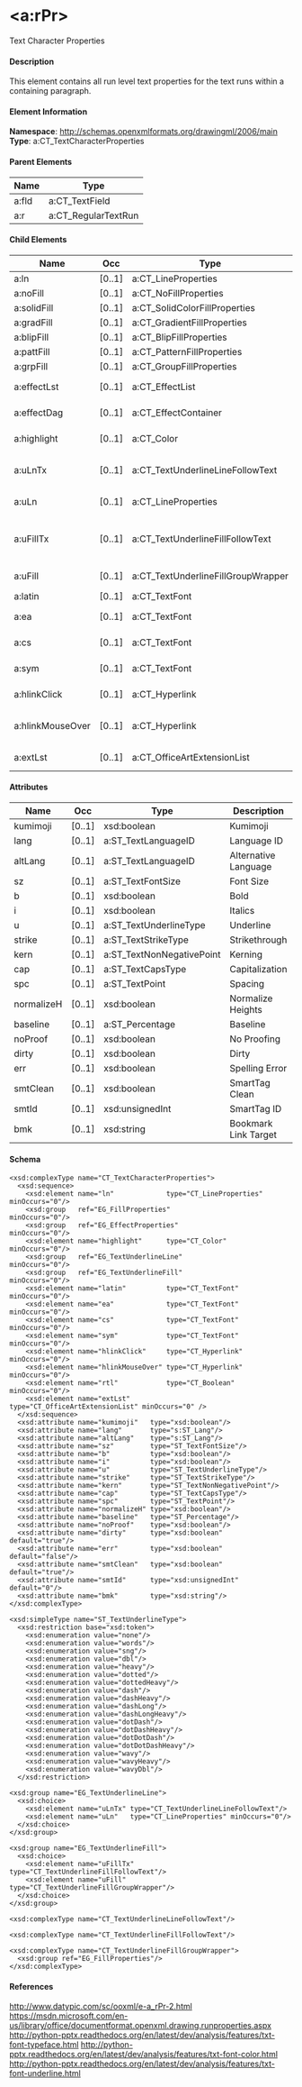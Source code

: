 # &lt;a:rPr&gt;

Text Character Properties

#### Description

This element contains all run level text properties for the text runs within a containing paragraph.

#### Element Information

**Namespace**: http://schemas.openxmlformats.org/drawingml/2006/main
**Type**: a:CT_TextCharacterProperties

#### Parent Elements

Name  | Type
----- | ------------------
a:fld | a:CT_TextField
a:r   | a:CT_RegularTextRun

#### Child Elements

Name             | Occ    | Type                               | Description
---------------- | ------ | ---------------------------------- | ----------------------------
a:ln             | [0..1] | a:CT_LineProperties                | Line
a:noFill         | [0..1] | a:CT_NoFillProperties              | No Fill
a:solidFill      | [0..1] | a:CT_SolidColorFillProperties      | Solid Fill
a:gradFill       | [0..1] | a:CT_GradientFillProperties        | Gradient Fill
a:blipFill       | [0..1] | a:CT_BlipFillProperties            | Picture Fill
a:pattFill       | [0..1] | a:CT_PatternFillProperties         | Pattern Fill
a:grpFill        | [0..1] | a:CT_GroupFillProperties           | Group Fill
a:effectLst      | [0..1] | a:CT_EffectList                    | Effect Container
a:effectDag      | [0..1] | a:CT_EffectContainer               | Effect Container
a:highlight      | [0..1] | a:CT_Color                         | Highlight Color
a:uLnTx          | [0..1] | a:CT_TextUnderlineLineFollowText   | Underline Follows Text
a:uLn            | [0..1] | a:CT_LineProperties                | Underline Stroke
a:uFillTx        | [0..1] | a:CT_TextUnderlineFillFollowText   | Underline Fill Properties Follow Text
a:uFill          | [0..1] | a:CT_TextUnderlineFillGroupWrapper | Underline Fill
a:latin          | [0..1] | a:CT_TextFont                      | Latin Font
a:ea             | [0..1] | a:CT_TextFont                      | East Asian Font
a:cs             | [0..1] | a:CT_TextFont                      | Complext Script Font
a:sym            | [0..1] | a:CT_TextFont                      | Symbol Font
a:hlinkClick     | [0..1] | a:CT_Hyperlink                     | Click Hyperlink
a:hlinkMouseOver | [0..1] | a:CT_Hyperlink                     | Mouse-Over Hyperlink
a:extLst         | [0..1] | a:CT_OfficeArtExtensionList        | Extension List

#### Attributes

Name       | Occ    | Type                      | Description           | Default
---------- | ------ | ------------------------- | --------------------- | -------
kumimoji   | [0..1] | xsd:boolean               | Kumimoji              | 
lang       | [0..1] | a:ST_TextLanguageID       | Language ID           | 
altLang    | [0..1] | a:ST_TextLanguageID       | Alternative Language  | 
sz         | [0..1] | a:ST_TextFontSize         | Font Size             | 
b          | [0..1] | xsd:boolean               | Bold                  | 
i          | [0..1] | xsd:boolean               | Italics               | 
u          | [0..1] | a:ST_TextUnderlineType    | Underline             | 
strike     | [0..1] | a:ST_TextStrikeType       | Strikethrough         | 
kern       | [0..1] | a:ST_TextNonNegativePoint | Kerning               | 
cap        | [0..1] | a:ST_TextCapsType         | Capitalization        | 
spc        | [0..1] | a:ST_TextPoint            | Spacing               | 
normalizeH | [0..1] | xsd:boolean               | Normalize Heights     | 
baseline   | [0..1] | a:ST_Percentage           | Baseline              | 
noProof    | [0..1] | xsd:boolean               | No Proofing           | 
dirty      | [0..1] | xsd:boolean               | Dirty                 | "true"
err        | [0..1] | xsd:boolean               | Spelling Error        | "false"
smtClean   | [0..1] | xsd:boolean               | SmartTag Clean        | "true"
smtId      | [0..1] | xsd:unsignedInt           | SmartTag ID           | "0"
bmk        | [0..1] | xsd:string                | Bookmark Link Target  | 

#### Schema

```
<xsd:complexType name="CT_TextCharacterProperties">
  <xsd:sequence>
    <xsd:element name="ln"             type="CT_LineProperties" minOccurs="0"/>
    <xsd:group   ref="EG_FillProperties"                        minOccurs="0"/>
    <xsd:group   ref="EG_EffectProperties"                      minOccurs="0"/>
    <xsd:element name="highlight"      type="CT_Color"          minOccurs="0"/>
    <xsd:group   ref="EG_TextUnderlineLine"                     minOccurs="0"/>
    <xsd:group   ref="EG_TextUnderlineFill"                     minOccurs="0"/>
    <xsd:element name="latin"          type="CT_TextFont"       minOccurs="0"/>
    <xsd:element name="ea"             type="CT_TextFont"       minOccurs="0"/>
    <xsd:element name="cs"             type="CT_TextFont"       minOccurs="0"/>
    <xsd:element name="sym"            type="CT_TextFont"       minOccurs="0"/>
    <xsd:element name="hlinkClick"     type="CT_Hyperlink"      minOccurs="0"/>
    <xsd:element name="hlinkMouseOver" type="CT_Hyperlink"      minOccurs="0"/>
    <xsd:element name="rtl"            type="CT_Boolean"        minOccurs="0"/>
    <xsd:element name="extLst"         type="CT_OfficeArtExtensionList" minOccurs="0" />
  </xsd:sequence>
  <xsd:attribute name="kumimoji"   type="xsd:boolean"/>
  <xsd:attribute name="lang"       type="s:ST_Lang"/>
  <xsd:attribute name="altLang"    type="s:ST_Lang"/>
  <xsd:attribute name="sz"         type="ST_TextFontSize"/>
  <xsd:attribute name="b"          type="xsd:boolean"/>
  <xsd:attribute name="i"          type="xsd:boolean"/>
  <xsd:attribute name="u"          type="ST_TextUnderlineType"/>
  <xsd:attribute name="strike"     type="ST_TextStrikeType"/>
  <xsd:attribute name="kern"       type="ST_TextNonNegativePoint"/>
  <xsd:attribute name="cap"        type="ST_TextCapsType"/>
  <xsd:attribute name="spc"        type="ST_TextPoint"/>
  <xsd:attribute name="normalizeH" type="xsd:boolean"/>
  <xsd:attribute name="baseline"   type="ST_Percentage"/>
  <xsd:attribute name="noProof"    type="xsd:boolean"/>
  <xsd:attribute name="dirty"      type="xsd:boolean"     default="true"/>
  <xsd:attribute name="err"        type="xsd:boolean"     default="false"/>
  <xsd:attribute name="smtClean"   type="xsd:boolean"     default="true"/>
  <xsd:attribute name="smtId"      type="xsd:unsignedInt" default="0"/>
  <xsd:attribute name="bmk"        type="xsd:string"/>
</xsd:complexType>

<xsd:simpleType name="ST_TextUnderlineType">
  <xsd:restriction base="xsd:token">
    <xsd:enumeration value="none"/>
    <xsd:enumeration value="words"/>
    <xsd:enumeration value="sng"/>
    <xsd:enumeration value="dbl"/>
    <xsd:enumeration value="heavy"/>
    <xsd:enumeration value="dotted"/>
    <xsd:enumeration value="dottedHeavy"/>
    <xsd:enumeration value="dash"/>
    <xsd:enumeration value="dashHeavy"/>
    <xsd:enumeration value="dashLong"/>
    <xsd:enumeration value="dashLongHeavy"/>
    <xsd:enumeration value="dotDash"/>
    <xsd:enumeration value="dotDashHeavy"/>
    <xsd:enumeration value="dotDotDash"/>
    <xsd:enumeration value="dotDotDashHeavy"/>
    <xsd:enumeration value="wavy"/>
    <xsd:enumeration value="wavyHeavy"/>
    <xsd:enumeration value="wavyDbl"/>
  </xsd:restriction>

<xsd:group name="EG_TextUnderlineLine">
  <xsd:choice>
    <xsd:element name="uLnTx" type="CT_TextUnderlineLineFollowText"/>
    <xsd:element name="uLn"   type="CT_LineProperties" minOccurs="0"/>
  </xsd:choice>
</xsd:group>

<xsd:group name="EG_TextUnderlineFill">
  <xsd:choice>
    <xsd:element name="uFillTx" type="CT_TextUnderlineFillFollowText"/>
    <xsd:element name="uFill"   type="CT_TextUnderlineFillGroupWrapper"/>
  </xsd:choice>
</xsd:group>

<xsd:complexType name="CT_TextUnderlineLineFollowText"/>

<xsd:complexType name="CT_TextUnderlineFillFollowText"/>

<xsd:complexType name="CT_TextUnderlineFillGroupWrapper">
  <xsd:group ref="EG_FillProperties"/>
</xsd:complexType>
```

#### References

http://www.datypic.com/sc/ooxml/e-a_rPr-2.html
https://msdn.microsoft.com/en-us/library/office/documentformat.openxml.drawing.runproperties.aspx
http://python-pptx.readthedocs.org/en/latest/dev/analysis/features/txt-font-typeface.html
http://python-pptx.readthedocs.org/en/latest/dev/analysis/features/txt-font-color.html
http://python-pptx.readthedocs.org/en/latest/dev/analysis/features/txt-font-underline.html
